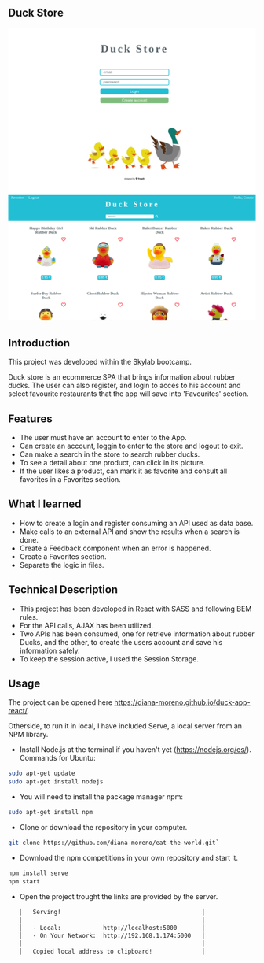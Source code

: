 ## Duck Store

![duck app login](./images/ducks-app-react.png)
![duck app search](./images/ducks-app-react2.png)

## Introduction

This project was developed within the Skylab bootcamp.

Duck store is an ecommerce SPA that brings information about rubber ducks.
The user can also register, and login to acces to his account and select favourite restaurants that the app will save into 'Favourites' section.

## Features

- The user must have an account to enter to the App.
- Can create an account, loggin to enter to the store and logout to exit.
- Can make a search in the store to search rubber ducks.
- To see a detail about one product, can click in its picture.
- If the user likes a product, can mark it as favorite and consult all favorites in a Favorites section.

## What I learned

- How to create a login and register consuming an API used as data base.
- Make calls to an external API and show the results when a search is done.
- Create a Feedback component when an error is happened.
- Create a Favorites section.
- Separate the logic in files.

## Technical Description

- This project has been developed in React with SASS and following BEM rules.
- For the API calls, AJAX has been utilized.
- Two APIs has been consumed, one for retrieve information about rubber Ducks, and the other, to create the users account and save his information safely.
- To keep the session active, I used the Session Storage.

## Usage

The project can be opened here https://diana-moreno.github.io/duck-app-react/.

Otherside, to run it in local, I have included Serve, a local server from an NPM library.

- Install Node.js at the terminal if you haven't yet (https://nodejs.org/es/). Commands for Ubuntu:

```bash
sudo apt-get update
sudo apt-get install nodejs
```
- You will need to install the package manager npm:

```bash
sudo apt-get install npm
```
- Clone or download the repository in your computer.

```bash
git clone https://github.com/diana-moreno/eat-the-world.git`
```
- Download the npm competitions in your own repository and start it.

```bash
npm install serve
npm start
```
- Open the project trought the links are provided by the server.

```
   │   Serving!                                        │
   │                                                   │
   │   - Local:            http://localhost:5000       │
   │   - On Your Network:  http://192.168.1.174:5000   │
   │                                                   │
   │   Copied local address to clipboard!              │
```
